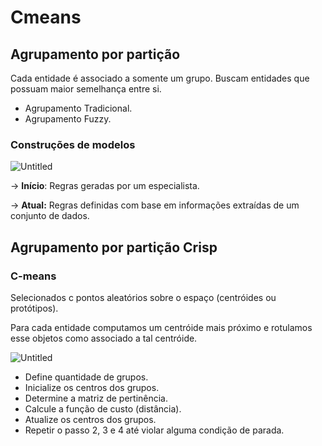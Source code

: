 # Cmeans
## Agrupamento por partição

Cada entidade é associado a somente um grupo. Buscam entidades que possuam maior semelhança entre si.

- Agrupamento Tradicional.
- Agrupamento Fuzzy.

### Construções de modelos

![Untitled](https://s3-us-west-2.amazonaws.com/secure.notion-static.com/fc43cba2-7cf2-423d-81b3-e6549709f6e5/Untitled.png)

→ **Início**: Regras geradas por um especialista.

→ **Atual:** Regras definidas com base em informações extraídas de um conjunto de dados.

## Agrupamento por partição Crisp

### C-means

Selecionados c pontos aleatórios sobre o espaço (centróides ou protótipos).

Para cada entidade computamos um centróide mais próximo e rotulamos esse objetos como associado a tal centróide.

![Untitled](https://s3-us-west-2.amazonaws.com/secure.notion-static.com/68481c71-273a-4d69-8053-0ddde45bbaab/Untitled.png)

- Define quantidade de grupos.
- Inicialize os centros dos grupos.
- Determine a matriz de pertinência.
- Calcule a função de custo (distância).
- Atualize os centros dos grupos.
- Repetir o passo 2, 3 e 4 até violar alguma condição de parada.